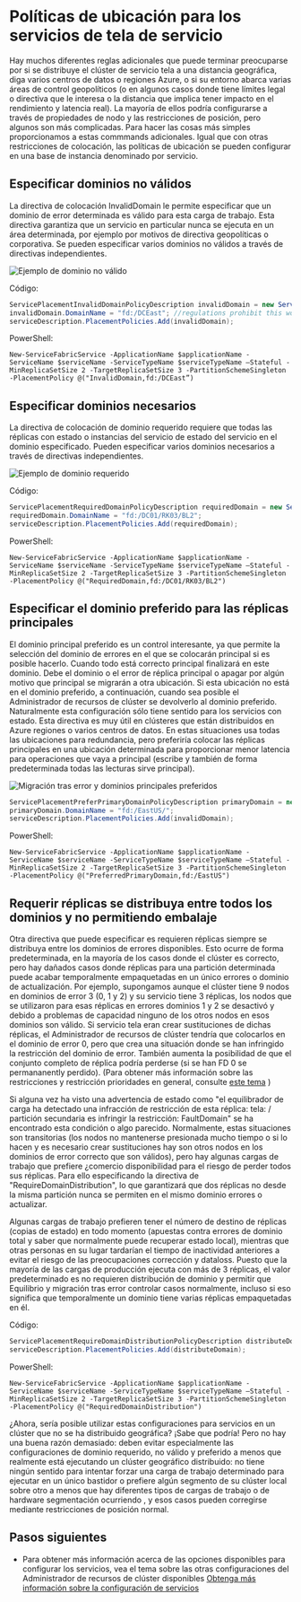 <properties
   pageTitle="Administrador de recursos de clúster de tela servicio - directivas de colocación | Microsoft Azure"
   description="Información general sobre las políticas de ubicación adicionales y reglas para los servicios de tela de servicio"
   services="service-fabric"
   documentationCenter=".net"
   authors="masnider"
   manager="timlt"
   editor=""/>

<tags
   ms.service="Service-Fabric"
   ms.devlang="dotnet"
   ms.topic="article"
   ms.tgt_pltfrm="NA"
   ms.workload="NA"
   ms.date="08/19/2016"
   ms.author="masnider"/>

# <a name="placement-policies-for-service-fabric-services"></a>Políticas de ubicación para los servicios de tela de servicio
Hay muchos diferentes reglas adicionales que puede terminar preocuparse por si se distribuye el clúster de servicio tela a una distancia geográfica, diga varios centros de datos o regiones Azure, o si su entorno abarca varias áreas de control geopolíticos (o en algunos casos donde tiene límites legal o directiva que le interesa o la distancia que implica tener impacto en el rendimiento y latencia real). La mayoría de ellos podría configurarse a través de propiedades de nodo y las restricciones de posición, pero algunos son más complicadas. Para hacer las cosas más simples proporcionamos a estas commmands adicionales. Igual que con otras restricciones de colocación, las políticas de ubicación se pueden configurar en una base de instancia denominado por servicio.

## <a name="specifying-invalid-domains"></a>Especificar dominios no válidos
La directiva de colocación InvalidDomain le permite especificar que un dominio de error determinada es válido para esta carga de trabajo. Esta directiva garantiza que un servicio en particular nunca se ejecuta en un área determinada, por ejemplo por motivos de directiva geopolíticas o corporativa. Se pueden especificar varios dominios no válidos a través de directivas independientes.

![Ejemplo de dominio no válido][Image1]

Código:

```csharp
ServicePlacementInvalidDomainPolicyDescription invalidDomain = new ServicePlacementInvalidDomainPolicyDescription();
invalidDomain.DomainName = "fd:/DCEast"; //regulations prohibit this workload here
serviceDescription.PlacementPolicies.Add(invalidDomain);
```

PowerShell:

```posh
New-ServiceFabricService -ApplicationName $applicationName -ServiceName $serviceName -ServiceTypeName $serviceTypeName –Stateful -MinReplicaSetSize 2 -TargetReplicaSetSize 3 -PartitionSchemeSingleton -PlacementPolicy @("InvalidDomain,fd:/DCEast”)
```
## <a name="specifying-required-domains"></a>Especificar dominios necesarios
La directiva de colocación de dominio requerido requiere que todas las réplicas con estado o instancias del servicio de estado del servicio en el dominio especificado. Pueden especificar varios dominios necesarios a través de directivas independientes.

![Ejemplo de dominio requerido][Image2]

Código:

```csharp
ServicePlacementRequiredDomainPolicyDescription requiredDomain = new ServicePlacementRequiredDomainPolicyDescription();
requiredDomain.DomainName = "fd:/DC01/RK03/BL2";
serviceDescription.PlacementPolicies.Add(requiredDomain);
```

PowerShell:

```posh
New-ServiceFabricService -ApplicationName $applicationName -ServiceName $serviceName -ServiceTypeName $serviceTypeName –Stateful -MinReplicaSetSize 2 -TargetReplicaSetSize 3 -PartitionSchemeSingleton -PlacementPolicy @("RequiredDomain,fd:/DC01/RK03/BL2")
```

## <a name="specifying-a-preferred-domain-for-the-primary-replicas"></a>Especificar el dominio preferido para las réplicas principales
El dominio principal preferido es un control interesante, ya que permite la selección del dominio de errores en el que se colocarán principal si es posible hacerlo. Cuando todo está correcto principal finalizará en este dominio. Debe el dominio o el error de réplica principal o apagar por algún motivo que principal se migrarán a otra ubicación. Si esta ubicación no está en el dominio preferido, a continuación, cuando sea posible el Administrador de recursos de clúster se devolverlo al dominio preferido. Naturalmente esta configuración sólo tiene sentido para los servicios con estado. Esta directiva es muy útil en clústeres que están distribuidos en Azure regiones o varios centros de datos. En estas situaciones usa todas las ubicaciones para redundancia, pero preferiría colocar las réplicas principales en una ubicación determinada para proporcionar menor latencia para operaciones que vaya a principal (escribe y también de forma predeterminada todas las lecturas sirve principal).

![Migración tras error y dominios principales preferidos][Image3]

```csharp
ServicePlacementPreferPrimaryDomainPolicyDescription primaryDomain = new ServicePlacementPreferPrimaryDomainPolicyDescription();
primaryDomain.DomainName = "fd:/EastUS/";
serviceDescription.PlacementPolicies.Add(invalidDomain);
```

PowerShell:

```posh
New-ServiceFabricService -ApplicationName $applicationName -ServiceName $serviceName -ServiceTypeName $serviceTypeName –Stateful -MinReplicaSetSize 2 -TargetReplicaSetSize 3 -PartitionSchemeSingleton -PlacementPolicy @("PreferredPrimaryDomain,fd:/EastUS")
```

## <a name="requiring-replicas-to-be-distributed-among-all-domains-and-disallowing-packing"></a>Requerir réplicas se distribuya entre todos los dominios y no permitiendo embalaje
Otra directiva que puede especificar es requieren réplicas siempre se distribuya entre los dominios de errores disponibles. Esto ocurre de forma predeterminada, en la mayoría de los casos donde el clúster es correcto, pero hay dañados casos donde réplicas para una partición determinada puede acabar temporalmente empaquetadas en un único errores o dominio de actualización. Por ejemplo, supongamos aunque el clúster tiene 9 nodos en dominios de error 3 (0, 1 y 2) y su servicio tiene 3 réplicas, los nodos que se utilizaron para esas réplicas en errores dominios 1 y 2 se desactivó y debido a problemas de capacidad ninguno de los otros nodos en esos dominios son válido. Si servicio tela eran crear sustituciones de dichas réplicas, el Administrador de recursos de clúster tendría que colocarlos en el dominio de error 0, pero que crea una situación donde se han infringido la restricción del dominio de error. También aumenta la posibilidad de que el conjunto completo de réplica podría perderse (si se han FD 0 se permananently perdido). (Para obtener más información sobre las restricciones y restricción prioridades en general, consulte [este tema](service-fabric-cluster-resource-manager-management-integration.md#constraint-priorities) )

Si alguna vez ha visto una advertencia de estado como "el equilibrador de carga ha detectado una infracción de restricción de esta réplica: tela: /<some service name> partición secundaria <some partition ID> es infringir la restricción: FaultDomain" se ha encontrado esta condición o algo parecido. Normalmente, estas situaciones son transitorias (los nodos no mantenerse presionada mucho tiempo o si lo hacen y es necesario crear sustituciones hay son otros nodos en los dominios de error correcto que son válidos), pero hay algunas cargas de trabajo que prefiere ¿comercio disponibilidad para el riesgo de perder todos sus réplicas. Para ello especificando la directiva de "RequireDomainDistribution", lo que garantizará que dos réplicas no desde la misma partición nunca se permiten en el mismo dominio errores o actualizar.

Algunas cargas de trabajo prefieren tener el número de destino de réplicas (copias de estado) en todo momento (apuestas contra errores de dominio total y saber que normalmente puede recuperar estado local), mientras que otras personas en su lugar tardarían el tiempo de inactividad anteriores a evitar el riesgo de las preocupaciones corrección y dataloss. Puesto que la mayoría de las cargas de producción ejecuta con más de 3 réplicas, el valor predeterminado es no requieren distribución de dominio y permitir que Equilibrio y migración tras error controlar casos normalmente, incluso si eso significa que temporalmente un dominio tiene varias réplicas empaquetadas en él.

Código:

```csharp
ServicePlacementRequireDomainDistributionPolicyDescription distributeDomain = new ServicePlacementRequireDomainDistributionPolicyDescription();
serviceDescription.PlacementPolicies.Add(distributeDomain);
```

PowerShell:

```posh
New-ServiceFabricService -ApplicationName $applicationName -ServiceName $serviceName -ServiceTypeName $serviceTypeName –Stateful -MinReplicaSetSize 2 -TargetReplicaSetSize 3 -PartitionSchemeSingleton -PlacementPolicy @("RequiredDomainDistribution")
```

¿Ahora, sería posible utilizar estas configuraciones para servicios en un clúster que no se ha distribuido geográfica? ¡Sabe que podría! Pero no hay una buena razón demasiado: deben evitar especialmente las configuraciones de dominio requerido, no válido y preferido a menos que realmente está ejecutando un clúster geográfico distribuido: no tiene ningún sentido para intentar forzar una carga de trabajo determinado para ejecutar en un único bastidor o prefiere algún segmento de su clúster local sobre otro a menos que hay diferentes tipos de cargas de trabajo o de hardware segmentación ocurriendo , y esos casos pueden corregirse mediante restricciones de posición normal.

## <a name="next-steps"></a>Pasos siguientes
- Para obtener más información acerca de las opciones disponibles para configurar los servicios, vea el tema sobre las otras configuraciones del Administrador de recursos de clúster disponibles [Obtenga más información sobre la configuración de servicios](service-fabric-cluster-resource-manager-configure-services.md)

[Image1]:./media/service-fabric-cluster-resource-manager-advanced-placement-rules-placement-policies/cluster-invalid-placement-domain.png
[Image2]:./media/service-fabric-cluster-resource-manager-advanced-placement-rules-placement-policies/cluster-required-placement-domain.png
[Image3]:./media/service-fabric-cluster-resource-manager-advanced-placement-rules-placement-policies/cluster-preferred-primary-domain.png
